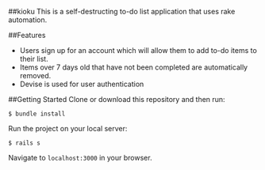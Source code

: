 ##kioku
This is a self-destructing to-do list application that uses rake automation.

##Features
+ Users sign up for an account which will allow them to add to-do items to their list.
+ Items over 7 days old that have not been completed are automatically removed.
+ Devise is used for user authentication

##Getting Started
Clone or download this repository and then run:
```
$ bundle install
```


Run the project on your local server:
```
$ rails s
```


Navigate to `localhost:3000` in your browser.
